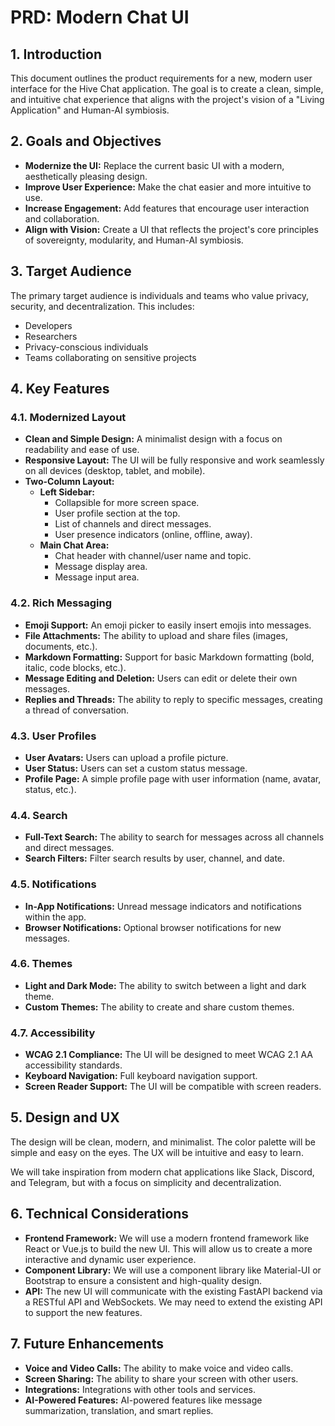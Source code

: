 # PRD: Modern Chat UI

## 1. Introduction

This document outlines the product requirements for a new, modern user interface for the Hive Chat application. The goal is to create a clean, simple, and intuitive chat experience that aligns with the project's vision of a "Living Application" and Human-AI symbiosis.

## 2. Goals and Objectives

*   **Modernize the UI:** Replace the current basic UI with a modern, aesthetically pleasing design.
*   **Improve User Experience:** Make the chat easier and more intuitive to use.
*   **Increase Engagement:** Add features that encourage user interaction and collaboration.
*   **Align with Vision:** Create a UI that reflects the project's core principles of sovereignty, modularity, and Human-AI symbiosis.

## 3. Target Audience

The primary target audience is individuals and teams who value privacy, security, and decentralization. This includes:

*   Developers
*   Researchers
*   Privacy-conscious individuals
*   Teams collaborating on sensitive projects

## 4. Key Features

### 4.1. Modernized Layout

*   **Clean and Simple Design:** A minimalist design with a focus on readability and ease of use.
*   **Responsive Layout:** The UI will be fully responsive and work seamlessly on all devices (desktop, tablet, and mobile).
*   **Two-Column Layout:**
    *   **Left Sidebar:**
        *   Collapsible for more screen space.
        *   User profile section at the top.
        *   List of channels and direct messages.
        *   User presence indicators (online, offline, away).
    *   **Main Chat Area:**
        *   Chat header with channel/user name and topic.
        *   Message display area.
        *   Message input area.

### 4.2. Rich Messaging

*   **Emoji Support:** An emoji picker to easily insert emojis into messages.
*   **File Attachments:** The ability to upload and share files (images, documents, etc.).
*   **Markdown Formatting:** Support for basic Markdown formatting (bold, italic, code blocks, etc.).
*   **Message Editing and Deletion:** Users can edit or delete their own messages.
*   **Replies and Threads:** The ability to reply to specific messages, creating a thread of conversation.

### 4.3. User Profiles

*   **User Avatars:** Users can upload a profile picture.
*   **User Status:** Users can set a custom status message.
*   **Profile Page:** A simple profile page with user information (name, avatar, status, etc.).

### 4.4. Search

*   **Full-Text Search:** The ability to search for messages across all channels and direct messages.
*   **Search Filters:** Filter search results by user, channel, and date.

### 4.5. Notifications

*   **In-App Notifications:** Unread message indicators and notifications within the app.
*   **Browser Notifications:** Optional browser notifications for new messages.

### 4.6. Themes

*   **Light and Dark Mode:** The ability to switch between a light and dark theme.
*   **Custom Themes:** The ability to create and share custom themes.

### 4.7. Accessibility

*   **WCAG 2.1 Compliance:** The UI will be designed to meet WCAG 2.1 AA accessibility standards.
*   **Keyboard Navigation:** Full keyboard navigation support.
*   **Screen Reader Support:** The UI will be compatible with screen readers.

## 5. Design and UX

The design will be clean, modern, and minimalist. The color palette will be simple and easy on the eyes. The UX will be intuitive and easy to learn.

We will take inspiration from modern chat applications like Slack, Discord, and Telegram, but with a focus on simplicity and decentralization.

## 6. Technical Considerations

*   **Frontend Framework:** We will use a modern frontend framework like React or Vue.js to build the new UI. This will allow us to create a more interactive and dynamic user experience.
*   **Component Library:** We will use a component library like Material-UI or Bootstrap to ensure a consistent and high-quality design.
*   **API:** The new UI will communicate with the existing FastAPI backend via a RESTful API and WebSockets. We may need to extend the existing API to support the new features.

## 7. Future Enhancements

*   **Voice and Video Calls:** The ability to make voice and video calls.
*   **Screen Sharing:** The ability to share your screen with other users.
*   **Integrations:** Integrations with other tools and services.
*   **AI-Powered Features:** AI-powered features like message summarization, translation, and smart replies.
